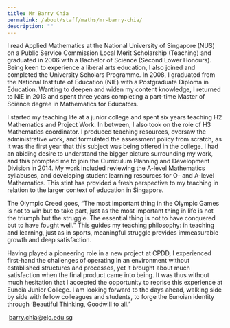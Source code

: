 ```yaml
---
title: Mr Barry Chia
permalink: /about/staff/maths/mr-barry-chia/
description: ""
---
```

I read Applied Mathematics at the National University of Singapore (NUS) on a Public Service Commission Local Merit Scholarship (Teaching) and graduated in 2006 with a Bachelor of Science (Second Lower Honours). Being keen to experience a liberal arts education, I also joined and completed the University Scholars Programme. In 2008, I graduated from the National Institute of Education (NIE) with a Postgraduate Diploma in Education. Wanting to deepen and widen my content knowledge, I returned to NIE in 2013 and spent three years completing a part-time Master of Science degree in Mathematics for Educators.

I started my teaching life at a junior college and spent six years teaching H2 Mathematics and Project Work. In between, I also took on the role of H3 Mathematics coordinator. I produced teaching resources, oversaw the administrative work, and formulated the assessment policy from scratch, as it was the first year that this subject was being offered in the college. I had an abiding desire to understand the bigger picture surrounding my work, and this prompted me to join the Curriculum Planning and Development Division in 2014. My work included reviewing the A-level Mathematics syllabuses, and developing student learning resources for O- and A-level Mathematics. This stint has provided a fresh perspective to my teaching in relation to the larger context of education in Singapore.

The Olympic Creed goes, “The most important thing in the Olympic Games is not to win but to take part, just as the most important thing in life is not the triumph but the struggle. The essential thing is not to have conquered but to have fought well.” This guides my teaching philosophy: in teaching and learning, just as in sports, meaningful struggle provides immeasurable growth and deep satisfaction.

Having played a pioneering role in a new project at CPDD, I experienced first-hand the challenges of operating in an environment without established structures and processes, yet it brought about much satisfaction when the final product came into being. It was thus without much hesitation that I accepted the opportunity to reprise this experience at Eunoia Junior College. I am looking forward to the days ahead, walking side by side with fellow colleagues and students, to forge the Eunoian identity through ‘Beautiful Thinking, Goodwill to all.’

 [barry.chia@ejc.edu.sg](mailto:barry.chia@ejc.edu.sg)